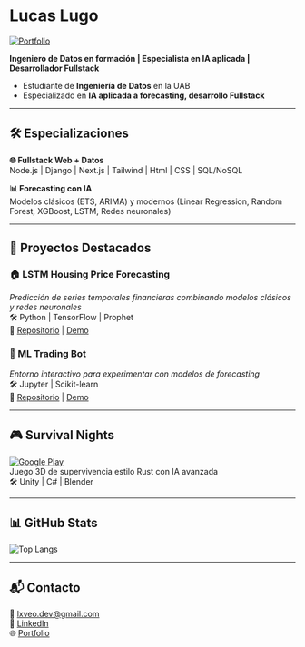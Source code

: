 # Lucas Lugo 
[![Portfolio](https://img.shields.io/badge/🌐%20Portfolio-lxve.blog-blue?style=for-the-badge)](https://lxve.blog)

**Ingeniero de Datos en formación | Especialista en IA aplicada | Desarrollador Fullstack**

-  Estudiante de **Ingeniería de Datos**  en la UAB
-  Especializado en **IA aplicada a forecasting, desarrollo Fullstack**
  
---

## 🛠️ Especializaciones

**🌐 Fullstack Web + Datos**  
Node.js | Django | Next.js | Tailwind | Html | CSS | SQL/NoSQL

**📊 Forecasting con IA**  
Modelos clásicos (ETS, ARIMA) y modernos (Linear Regression, Random Forest, XGBoost, LSTM, Redes neuronales)

---

## 🚀 Proyectos Destacados

### 🏠 LSTM Housing Price Forecasting
_Predicción de series temporales financieras combinando modelos clásicos y redes neuronales_  
🛠️ Python | TensorFlow | Prophet   
📌 [Repositorio](#) | [Demo](#)

### 🤖 ML Trading Bot 
_Entorno interactivo para experimentar con modelos de forecasting_  
🛠️ Jupyter | Scikit-learn   
📌 [Repositorio](#)  | [Demo](#)

---

## 🎮 Survival Nights 
[![Google Play](https://img.shields.io/badge/Google_Play-414141?style=for-the-badge&logo=google-play&logoColor=white)](https://play.google.com/store/apps/details?id=com.ArielusGames.SurvivalNights)  
Juego 3D de supervivencia estilo Rust con IA avanzada  
🛠️ Unity | C# | Blender

---

## 📊 GitHub Stats

![Top Langs](https://github-readme-stats.vercel.app/api/top-langs/?username=lucaslugo-dev&layout=compact&theme=radical&hide=html,css)

---

## 📬 Contacto

📧 lxveo.dev@gmail.com  
💼 [LinkedIn](https://www.linkedin.com/in/lucas-ariel-lugo-vera-21541b240/)  
🌐 [Portfolio](https://lxve.blog)  
